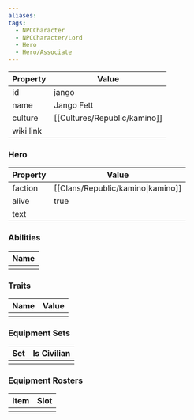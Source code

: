 ```yaml
---
aliases: 
tags:
  - NPCCharacter
  - NPCCharacter/Lord
  - Hero
  - Hero/Associate
---
```


| Property  | Value      |
| :-------- | ---------- |
| id        | jango      |
| name      | Jango Fett |
| culture   | [[Cultures/Republic/kamino]] |
| wiki link |            |
### Hero
| Property | Value                             |
| -------- | --------------------------------- |
| faction  | [[Clans/Republic/kamino\|kamino]] |
| alive    | true                              |
| text     |                                   |

### Abilities
| Name |
| :--: |
|      |

### Traits
| Name | Value |
| ---- | ----- |
|      |       |

### Equipment Sets
| Set | Is Civilian |
| --- | ----------- |
|     |             |

### Equipment Rosters
| Item | Slot |
| ---- | ---- |
|      |      |

